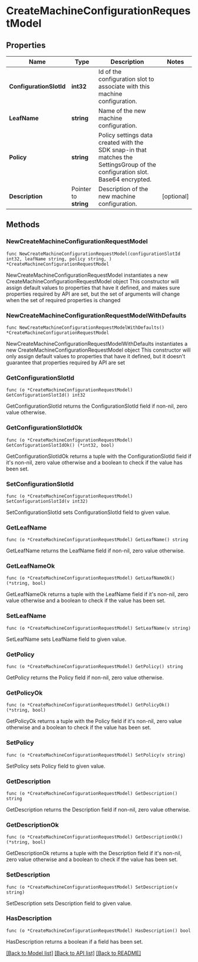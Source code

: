 # CreateMachineConfigurationRequestModel

## Properties

Name | Type | Description | Notes
------------ | ------------- | ------------- | -------------
**ConfigurationSlotId** | **int32** | Id of the configuration slot to associate with this machine configuration. | 
**LeafName** | **string** | Name of the new machine configuration. | 
**Policy** | **string** | Policy settings data created with the SDK snap-in that matches the SettingsGroup of the configuration slot. Base64 encrypted. | 
**Description** | Pointer to **string** | Description of the new machine configuration. | [optional] 

## Methods

### NewCreateMachineConfigurationRequestModel

`func NewCreateMachineConfigurationRequestModel(configurationSlotId int32, leafName string, policy string, ) *CreateMachineConfigurationRequestModel`

NewCreateMachineConfigurationRequestModel instantiates a new CreateMachineConfigurationRequestModel object
This constructor will assign default values to properties that have it defined,
and makes sure properties required by API are set, but the set of arguments
will change when the set of required properties is changed

### NewCreateMachineConfigurationRequestModelWithDefaults

`func NewCreateMachineConfigurationRequestModelWithDefaults() *CreateMachineConfigurationRequestModel`

NewCreateMachineConfigurationRequestModelWithDefaults instantiates a new CreateMachineConfigurationRequestModel object
This constructor will only assign default values to properties that have it defined,
but it doesn't guarantee that properties required by API are set

### GetConfigurationSlotId

`func (o *CreateMachineConfigurationRequestModel) GetConfigurationSlotId() int32`

GetConfigurationSlotId returns the ConfigurationSlotId field if non-nil, zero value otherwise.

### GetConfigurationSlotIdOk

`func (o *CreateMachineConfigurationRequestModel) GetConfigurationSlotIdOk() (*int32, bool)`

GetConfigurationSlotIdOk returns a tuple with the ConfigurationSlotId field if it's non-nil, zero value otherwise
and a boolean to check if the value has been set.

### SetConfigurationSlotId

`func (o *CreateMachineConfigurationRequestModel) SetConfigurationSlotId(v int32)`

SetConfigurationSlotId sets ConfigurationSlotId field to given value.


### GetLeafName

`func (o *CreateMachineConfigurationRequestModel) GetLeafName() string`

GetLeafName returns the LeafName field if non-nil, zero value otherwise.

### GetLeafNameOk

`func (o *CreateMachineConfigurationRequestModel) GetLeafNameOk() (*string, bool)`

GetLeafNameOk returns a tuple with the LeafName field if it's non-nil, zero value otherwise
and a boolean to check if the value has been set.

### SetLeafName

`func (o *CreateMachineConfigurationRequestModel) SetLeafName(v string)`

SetLeafName sets LeafName field to given value.


### GetPolicy

`func (o *CreateMachineConfigurationRequestModel) GetPolicy() string`

GetPolicy returns the Policy field if non-nil, zero value otherwise.

### GetPolicyOk

`func (o *CreateMachineConfigurationRequestModel) GetPolicyOk() (*string, bool)`

GetPolicyOk returns a tuple with the Policy field if it's non-nil, zero value otherwise
and a boolean to check if the value has been set.

### SetPolicy

`func (o *CreateMachineConfigurationRequestModel) SetPolicy(v string)`

SetPolicy sets Policy field to given value.


### GetDescription

`func (o *CreateMachineConfigurationRequestModel) GetDescription() string`

GetDescription returns the Description field if non-nil, zero value otherwise.

### GetDescriptionOk

`func (o *CreateMachineConfigurationRequestModel) GetDescriptionOk() (*string, bool)`

GetDescriptionOk returns a tuple with the Description field if it's non-nil, zero value otherwise
and a boolean to check if the value has been set.

### SetDescription

`func (o *CreateMachineConfigurationRequestModel) SetDescription(v string)`

SetDescription sets Description field to given value.

### HasDescription

`func (o *CreateMachineConfigurationRequestModel) HasDescription() bool`

HasDescription returns a boolean if a field has been set.


[[Back to Model list]](../README.md#documentation-for-models) [[Back to API list]](../README.md#documentation-for-api-endpoints) [[Back to README]](../README.md)


